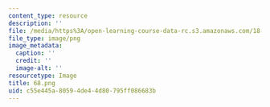 ```yaml
---
content_type: resource
description: ''
file: /media/https%3A/open-learning-course-data-rc.s3.amazonaws.com/18-218-probabilistic-method-in-combinatorics-spring-2019/c55e445a80594de44d80795ff086683b_68.png
file_type: image/png
image_metadata:
  caption: ''
  credit: ''
  image-alt: ''
resourcetype: Image
title: 68.png
uid: c55e445a-8059-4de4-4d80-795ff086683b
---
```

